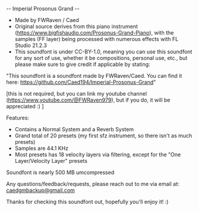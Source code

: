 -- Imperial Prosonus Grand --


- Made by FWRaven / Caed
- Original source derives from this piano instrument (https://www.bigfishaudio.com/Prosonus-Grand-Piano), with the samples (FF layer) being processed with numerous effects with FL Studio 21.2.3
- This soundfont is under CC-BY-1.0, meaning you can use this soundfont for any sort of use, whether it be compositions, personal use, etc., but please make sure to give credit if applicable by stating:

"This soundfont is a soundfont made by FWRaven/Caed. You can find it here: https://github.com/Caed194/Imperial-Prosonus-Grand"

[this is not required, but you can link my youtube channel (https://www.youtube.com/@FWRaven979), but if you do, it will be appreciated :) ]


Features:

- Contains a Normal System and a Reverb System
- Grand total of 20 presets (my first sfz instrument, so there isn't as much presets)
- Samples are 44.1 KHz
- Most presets has 18 velocity layers via filtering, except for the "One Layer/Velocity Layer" presets

Soundfont is nearly 500 MB umcompressed

Any questions/feedback/requests, please reach out to me via email at: caedgmbackup@gmail.com

Thanks for checking this soundfont out, hopefully you'll enjoy it! :)
